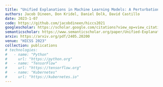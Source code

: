 ```yaml
---
title: "Unified Explanations in Machine Learning Models: A Perturbation Approach"
authors: Jacob Dineen, Don Kridel, Daniel Dolk, David Castillo
date: 2023-1-07
code: https://github.com/jacobdineen/hiccs2021
googlescholar: https://scholar.google.com/citations?view_op=view_citation&hl=en&user=WKurvcoAAAAJ&citation_for_view=WKurvcoAAAAJ:UeHWp8X0CEIC
semanticscholar: https://www.semanticscholar.org/paper/Unified-Explanations-in-Machine-Learning-Models%3A-A-Dineen-Kridel/24c79f9a4985d4503d7300eca987f874a7e8491e
arxiv: https://arxiv.org/pdf/2405.20200
venue: "HICSS 2023"
collection: publications
# technologies:
#   - name: "Python"
#     url: "https://python.org"
#   - name: "TensorFlow"
#     url: "https://tensorflow.org"
#   - name: "Kubernetes"
#     url: "https://kubernetes.io"
---
```

